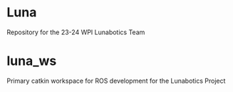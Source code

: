# Luna
Repository for the 23-24 WPI Lunabotics Team

# luna_ws
Primary catkin workspace for ROS development for the Lunabotics Project
